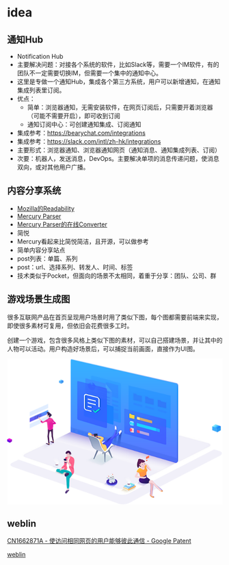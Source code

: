 # idea

## 通知Hub

* Notification Hub
* 主要解决问题：对接各个系统的软件，比如Slack等，需要一个IM软件，有的团队不一定需要切换IM，但需要一个集中的通知中心。
* 这里是专做一个通知Hub，集成各个第三方系统，用户可以新增通知，在通知集成列表里订阅。
* 优点：
  * 简单：浏览器通知，无需安装软件，在网页订阅后，只需要开着浏览器（可能不需要开启），即可收到订阅
  * 通知订阅中心：可创建通知集成、订阅通知
* 集成参考：https://bearychat.com/integrations
* 集成参考：https://slack.com/intl/zh-hk/integrations
* 主要形式：浏览器通知、浏览器通知网页（通知消息、通知集成列表、订阅）
* 次要：机器人，发送消息，DevOps。主要解决单项的消息传递问题，使消息双向，或对其他用户广播。

## 内容分享系统

* [Mozilla的Readability](https://github.com/mozilla/readability)
* [Mercury Parser](https://github.com/postlight/mercury-parser)
* [Mercury Parser的在线Converter](https://mercury.postlight.com/amp-converter/)
* 简悦
* Mercury看起来比简悦简洁，且开源，可以做参考
* 简单内容分享站点
* post列表：单篇、系列
* post：url、选择系列、转发人、时间、标签
* 技术类似于Pocket，但面向的场景不太相同，着重于分享：团队、公司、群

## 游戏场景生成图

很多互联网产品在首页呈现用户场景时用了类似下图，每个图都需要前端来实现，即使很多素材可复用，但依旧会花费很多工时。

创建一个游戏，包含很多风格上类似下图的素材，可以自己搭建场景，并让其中的人物可以活动。用户构造好场景后，可以捕捉当前画面，直接作为UI图。

![](images/index_14.png)

## weblin

[CN1662871A - 使访问相同网页的用户能够彼此通信 - Google Patent](https://patents.google.com/patent/CN1662871A/zh)

[weblin](https://www.weblin.io/)
